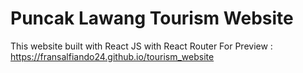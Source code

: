 # Puncak Lawang Tourism Website
This website built with React JS with React Router 
For Preview : https://fransalfiando24.github.io/tourism_website
